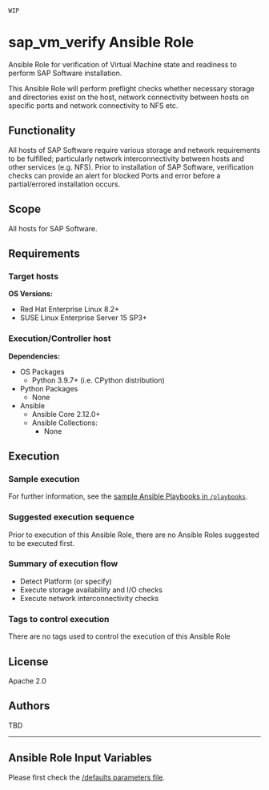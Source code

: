 `WIP`

# sap_vm_verify Ansible Role

Ansible Role for verification of Virtual Machine state and readiness to perform SAP Software installation.

This Ansible Role will perform preflight checks whether necessary storage and directories exist on the host, network connectivity between hosts on specific ports and network connectivity to NFS etc.


## Functionality

All hosts of SAP Software require various storage and network requirements to be fulfilled; particularly network interconnectivity between hosts and other services (e.g. NFS). Prior to installation of SAP Software, verification checks can provide an alert for blocked Ports and error before a partial/errored installation occurs.


## Scope

All hosts for SAP Software.


## Requirements

### Target hosts

**OS Versions:**
- Red Hat Enterprise Linux 8.2+
- SUSE Linux Enterprise Server 15 SP3+

### Execution/Controller host

**Dependencies:**
- OS Packages
  - Python 3.9.7+ (i.e. CPython distribution)
- Python Packages
    - None
- Ansible
    - Ansible Core 2.12.0+
    - Ansible Collections:
      - None


## Execution

### Sample execution

For further information, see the [sample Ansible Playbooks in `/playbooks`](../playbooks/).

### Suggested execution sequence

Prior to execution of this Ansible Role, there are no Ansible Roles suggested to be executed first.

### Summary of execution flow

- Detect Platform (or specify)
- Execute storage availability and I/O checks
- Execute network interconnectivity checks

### Tags to control execution

There are no tags used to control the execution of this Ansible Role


## License

Apache 2.0


## Authors

TBD

---

## Ansible Role Input Variables

Please first check the [/defaults parameters file](./defaults/main.yml).

